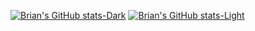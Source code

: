 [![Brian's GitHub stats-Dark](https://github-readme-stats.vercel.app/api/?username=brianpeiris&hide_title=true&hide_border=true&count_private=true&include_all_commits=true&show_icons=true&disable_animations=true&theme=dark#gh-dark-mode-only)](https://github.com/anuraghazra/github-readme-stats#gh-dark-mode-only)
[![Brian's GitHub stats-Light](https://github-readme-stats.vercel.app/api/?username=brianpeiris&hide_title=true&hide_border=true&count_private=true&include_all_commits=true&show_icons=true&disable_animations=true&theme=default#gh-light-mode-only)](https://github.com/anuraghazra/github-readme-stats#gh-light-mode-only)

<!--
**brianpeiris/brianpeiris** is a ✨ _special_ ✨ repository because its `README.md` (this file) appears on your GitHub profile.

Here are some ideas to get you started:

- 🔭 I’m currently working on ...
- 🌱 I’m currently learning ...
- 👯 I’m looking to collaborate on ...
- 🤔 I’m looking for help with ...
- 💬 Ask me about ...
- 📫 How to reach me: ...
- 😄 Pronouns: ...
- ⚡ Fun fact: ...
-->
